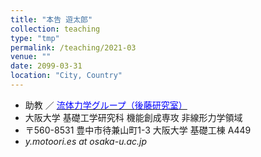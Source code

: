 ```yaml
---
title: "本告 遊太郎"
collection: teaching
type: "tmp"
permalink: /teaching/2021-03
venue: ""
date: 2099-03-31
location: "City, Country"
---
```


<ul>
<li>
助教 ／ <a href="https://fm.me.es.osaka-u.ac.jp"><font color="#0000FF">流体力学グループ（後藤研究室）</font></a>
</li>
<li>
大阪大学 基礎工学研究科 機能創成専攻 非線形力学領域
</li>
<li>
〒560-8531 豊中市待兼山町1-3 大阪大学 基礎工棟 A449 
</li>
<li>
<i>y.motoori.es at osaka-u.ac.jp
</i>
</li>
</ul>
